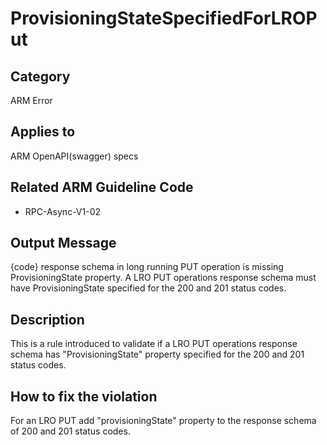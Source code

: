 # ProvisioningStateSpecifiedForLROPut

## Category

ARM Error

## Applies to

ARM OpenAPI(swagger) specs

## Related ARM Guideline Code

- RPC-Async-V1-02

## Output Message

{code} response schema in long running PUT operation is missing ProvisioningState property. A LRO PUT operations response schema must have ProvisioningState specified for the 200 and 201 status codes.

## Description

This is a rule introduced to validate if a LRO PUT operations response schema has "ProvisioningState" property specified for the 200 and 201 status codes.

## How to fix the violation

For an LRO PUT add "provisioningState" property to the response schema of 200 and 201 status codes.
